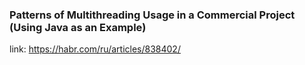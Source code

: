 ### Patterns of Multithreading Usage in a Commercial Project (Using Java as an Example)

link: https://habr.com/ru/articles/838402/